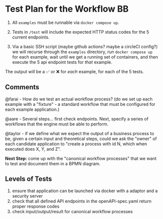 # Test Plan for the Workflow BB

1. All `examples` must be runnable via `docker compose up`.

2. Tests in `/test` will include the expected HTTP status codes for the 5
   current endpoints.

3. Via a basic SSH script (maybe github actions? maybe a circleCI config?) we
   will recurse through the `examples` directory, run `docker compose up` for
   each example, wait until we get a running set of containers, and then execute
   the 5 api endpoint tests for _that_ example.

The output will be a ✅ or ❌ for _each_ example, for each of the 5 tests.

## Comments

@farai - How do we test an actual workflow process? (do we set up each example
with a "fixture" - a standard workflow that must be configured for each example
application.)

@aare - Several steps... first check endpoints. Next, specify a series of workflows
that the engine must be able to perform.

@taylor - if we define what we expect the output of a business process to be, given
a certain input and theoretical steps, could we ask the "owner" of each candidate
application to "create a process with id N, which when executed does X, Y, and Z".

**Next Step:** come up with the "canonical workflow processes" that we want to test
and document them in a BPMN diagram.

## Levels of Tests

1. ensure that application can be launched via docker with a adaptor and a security server
2. check that all defined API endpoints in the openAPI-spec.yaml return proper response codes
3. check input/output/result for canonical workflow processes
